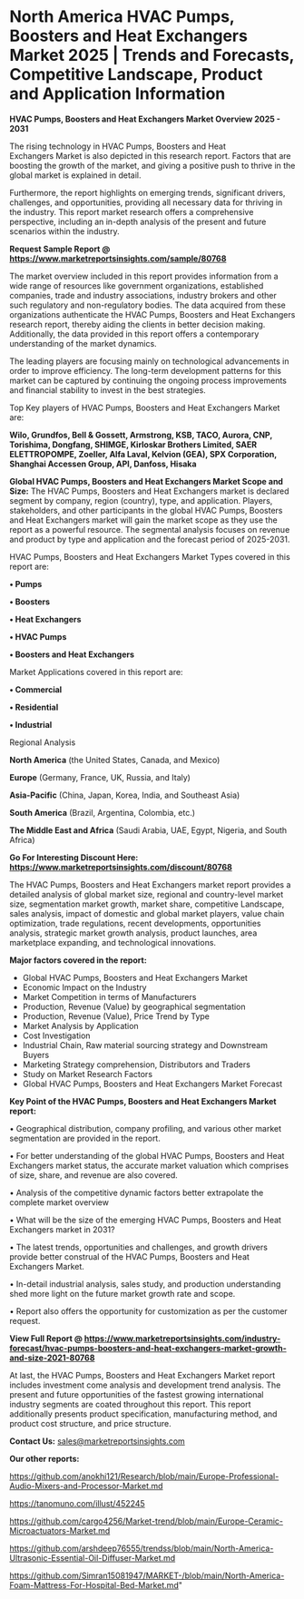 # North America HVAC Pumps, Boosters and Heat Exchangers Market 2025 | Trends and Forecasts, Competitive Landscape, Product and Application Information

<Strong> HVAC Pumps, Boosters and Heat Exchangers Market Overview 2025 - 2031</strong>

The rising technology in HVAC Pumps, Boosters and Heat Exchangers Market is also depicted in this research report. Factors that are boosting the growth of the market, and giving a positive push to thrive in the global market is explained in detail.

Furthermore, the report highlights on emerging trends, significant drivers, challenges, and opportunities, providing all necessary data for thriving in the industry. This report market research offers a comprehensive perspective, including an in-depth analysis of the present and future scenarios within the industry.

<strong>Request Sample Report @ <a href=https://www.marketreportsinsights.com/sample/80768>https://www.marketreportsinsights.com/sample/80768</a></strong>

The market overview included in this report provides information from a wide range of resources like government organizations, established companies, trade and industry associations, industry brokers and other such regulatory and non-regulatory bodies. The data acquired from these organizations authenticate the HVAC Pumps, Boosters and Heat Exchangers research report, thereby aiding the clients in better decision making. Additionally, the data provided in this report offers a contemporary understanding of the market dynamics.

The leading players are focusing mainly on technological advancements in order to improve efficiency. The long-term development patterns for this market can be captured by continuing the ongoing process improvements and financial stability to invest in the best strategies.

Top Key players of HVAC Pumps, Boosters and Heat Exchangers Market are:

<strong>Wilo, Grundfos, Bell & Gossett, Armstrong, KSB, TACO, Aurora, CNP, Torishima, Dongfang, SHIMGE, Kirloskar Brothers Limited, SAER ELETTROPOMPE, Zoeller, Alfa Laval, Kelvion (GEA), SPX Corporation, Shanghai Accessen Group, API, Danfoss, Hisaka</strong>

<strong><b>Global HVAC Pumps, Boosters and Heat Exchangers Market Scope and Size:</b></strong>
The HVAC Pumps, Boosters and Heat Exchangers market is declared segment by company, region (country), type, and application. Players, stakeholders, and other participants in the global HVAC Pumps, Boosters and Heat Exchangers market will gain the market scope as they use the report as a powerful resource. The segmental analysis focuses on revenue and product by type and application and the forecast period of 2025-2031.

HVAC Pumps, Boosters and Heat Exchangers Market Types covered in this report are:

<strong>• Pumps

• Boosters

• Heat Exchangers

• HVAC Pumps

• Boosters and Heat Exchangers</strong>

Market Applications covered in this report are:

<strong>• Commercial

• Residential

• Industrial</strong> 

Regional Analysis

<strong>North America</strong> (the United States, Canada, and Mexico)

<strong>Europe</strong> (Germany, France, UK, Russia, and Italy)

<strong>Asia-Pacific</strong> (China, Japan, Korea, India, and Southeast Asia)

<strong>South America</strong> (Brazil, Argentina, Colombia, etc.)

<strong>The Middle East and Africa</strong> (Saudi Arabia, UAE, Egypt, Nigeria, and South Africa)

<strong>Go For Interesting Discount Here: <a href=https://www.marketreportsinsights.com/discount/80768>https://www.marketreportsinsights.com/discount/80768</a></strong>

The HVAC Pumps, Boosters and Heat Exchangers market report provides a detailed analysis of global market size, regional and country-level market size, segmentation market growth, market share, competitive Landscape, sales analysis, impact of domestic and global market players, value chain optimization, trade regulations, recent developments, opportunities analysis, strategic market growth analysis, product launches, area marketplace expanding, and technological innovations.

<strong><b>Major factors covered in the report:</b></strong>
<ul>
  <li>Global HVAC Pumps, Boosters and Heat Exchangers Market </li>
  <li>Economic Impact on the Industry</li>
  <li>Market Competition in terms of Manufacturers</li>
  <li>Production, Revenue (Value) by geographical segmentation</li>
  <li>Production, Revenue (Value), Price Trend by Type</li>
  <li>Market Analysis by Application</li>
  <li>Cost Investigation</li>
  <li>Industrial Chain, Raw material sourcing strategy and Downstream Buyers</li>
  <li>Marketing Strategy comprehension, Distributors and Traders</li>
  <li>Study on Market Research Factors</li>
  <li>Global HVAC Pumps, Boosters and Heat Exchangers Market Forecast</li>
</ul>

<strong><b>Key Point of the HVAC Pumps, Boosters and Heat Exchangers Market report:</b></strong>

• Geographical distribution, company profiling, and various other market segmentation are provided in the report.

• For better understanding of the global HVAC Pumps, Boosters and Heat Exchangers market status, the accurate market valuation which comprises of size, share, and revenue are also covered.

• Analysis of the competitive dynamic factors better extrapolate the complete market overview

• What will be the size of the emerging HVAC Pumps, Boosters and Heat Exchangers market in 2031?

• The latest trends, opportunities and challenges, and growth drivers provide better construal of the HVAC Pumps, Boosters and Heat Exchangers Market.

• In-detail industrial analysis, sales study, and production understanding shed more light on the future market growth rate and scope.

• Report also offers the opportunity for customization as per the customer request.

<strong><b>View Full Report @ <a href=https://www.marketreportsinsights.com/industry-forecast/hvac-pumps-boosters-and-heat-exchangers-market-growth-and-size-2021-80768>https://www.marketreportsinsights.com/industry-forecast/hvac-pumps-boosters-and-heat-exchangers-market-growth-and-size-2021-80768</a></b></strong>


At last, the HVAC Pumps, Boosters and Heat Exchangers Market report includes investment come analysis and development trend analysis. The present and future opportunities of the fastest growing international industry segments are coated throughout this report. This report additionally presents product specification, manufacturing method, and product cost structure, and price structure.

<strong>Contact Us:</strong>
sales@marketreportsinsights.com

<strong>Our other reports:</strong>

<a href=https://github.com/anokhi121/Research/blob/main/Europe-Professional-Audio-Mixers-and-Processor-Market.md>https://github.com/anokhi121/Research/blob/main/Europe-Professional-Audio-Mixers-and-Processor-Market.md</a>

<a href=https://tanomuno.com/illust/452245>https://tanomuno.com/illust/452245</a>

<a href=https://github.com/cargo4256/Market-trend/blob/main/Europe-Ceramic-Microactuators-Market.md>https://github.com/cargo4256/Market-trend/blob/main/Europe-Ceramic-Microactuators-Market.md</a>

<a href=https://github.com/arshdeep76555/trendss/blob/main/North-America-Ultrasonic-Essential-Oil-Diffuser-Market.md>https://github.com/arshdeep76555/trendss/blob/main/North-America-Ultrasonic-Essential-Oil-Diffuser-Market.md</a>

<a href=https://github.com/Simran15081947/MARKET-/blob/main/North-America-Foam-Mattress-For-Hospital-Bed-Market.md>https://github.com/Simran15081947/MARKET-/blob/main/North-America-Foam-Mattress-For-Hospital-Bed-Market.md</a>"
